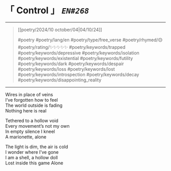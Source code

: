# &#12300; Control &#12301; *`EN#268`*

---

> [[poetry/2024/10 october/04|04/10/24]]
> 
> #poetry 
> #poetry/lang/en 
> #poetry/type/free_verse 
> #poetry/rhymed/🟡 
> #poetry/rating/✨✨✨✨✨ 
> #poetry/keywords/trapped #poetry/keywords/depressive #poetry/keywords/isolation #poetry/keywords/existential #poetry/keywords/futility #poetry/keywords/dark #poetry/keywords/despair #poetry/keywords/loss #poetry/keywords/lost #poetry/keywords/introspection #poetry/keywords/decay #poetry/keywords/disappointing_reality 

---

Wires in place of veins  
I’ve forgotten how to feel  
The world outside is fading  
Nothing here is real  
  
Tethered to a hollow void  
Every movement’s not my own  
In empty silence I kneel  
A marionette, alone  
  
The light is dim, the air is cold  
I wonder where I’ve gone  
I am a shell, a hollow doll  
Lost inside this game
Alone